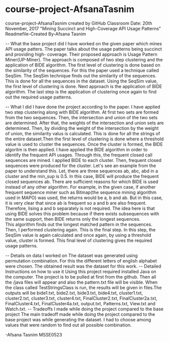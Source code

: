 # course-project-AfsanaTasnim
course-project-AfsanaTasnim created by GitHub Classroom
Date: 20th November, 2017
"Mining Succinct and High-Coverage API Usage Patterns"
Readmefile-Created By-Afsana Tasnim


-- What the base project did
I have worked on the given paper which mines API usage patters. The paper talks about the usage patterns being succinct and providing high-
coverage. Their proposed approach is Usage Pattern Miner(UP-Miner). The approach is composed of two step clustering and the application
of BIDE algorithm. The first level of clustering is done based on the similarity of the sequences. For this the paper used a technique 
called SeqSim. The SeqSim technique finds out the similarity of the sequences. This is done for all the sequences in the dataset. Using the
SeqSim value, the first level of clustering is done. Next approach is the application of BIDE algorithm. The last step is the application
of clustering once again to find out the required usage patterns. 

-- What I did
I have done the project according to the paper. I have applied two step clustering along with BIDE algorithm. At first two sets are formed from the two sequences. Then, the intersection and union of the two sets are determined. After
that, the weights of the intersection and union sets are determined. Then, by dividing the weight of the intersection by the weight of 
union, the similarity valus is calculated. This is done for all the strings of the entire dataset.Then the first level of clustering is
done where a threshold value is used to cluster the sequences. Once the cluster is formed, the BIDE algoritm is then applied. I have applied the BIDE algorithm in order to identify the frequent API usages. Through this, the frequent closed call sequences are mined. I applied BIDE to each cluster. Then, frequent closed sequences were produced for the cluster. Let's see an example from the paper to understand this. Let, there are three sequences ab, abc, abd in a cluster and the min_sup is 0.5. In this case, BIDE will produce the frequent closed sequences ab. There are sufficient reasons for which BIDE is used instead of any other algorithm. For example, in the given case, if another frequent sequence miner such as Bitmap(the sequence mining algorithm used in MAPO) was used, the returns would be a, b and ab. But in this case, it is very clear that since ab is frequent so a and b are also frequent. Therefore, lising a and b separately is not required. The idea here is that using BIDE solves this problem because if there exists subsequences with the same support, then BIDE returns only the longest sequences.  
This 
algorithm finds out the longest matched pattern in the sequences. Then, I performed clustering again. This is the final step. In this step,
the SeqSim value is again calculated and once again, by using a threshold value, cluster is formed. This final level of clustering gives
the required usage patterns. 

-- Details on data I worked on 
The dataset was generated using permutation combination. For this the different letters of english alphabet were chosen. The obtained 
result was the dataset for this work.
-- Detailed Instructions on how to use it
Using this project required installed Java on the computer. The project is to be pulled at first from the github. Then all the /java files
will appear and also the pattern.txt file will be visible. When the class called TestStringsClass is run, the results will be given in 
files.The outputs will be bide1.txt, bide2.txt, bide3.txt, bide4.txt, cluster1.txt, cluster2.txt, cluster3.txt, cluster4.txt, 
FinalCluster2.txt, FinalCluster2a.txt, FinalCluster4.txt, FinalCluster4a.txt, output.txt, Patterns.txt, View.txt and Watch.txt. 
-- Tradeoffs I made while doing the project compared to the base project
The main tradeoff made while doing the project compared to the base project was while generating the dataset. I had to choose among values
that were random to find out all possible combination.

-Afsana Tasnim
MSSE0523
